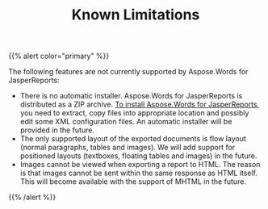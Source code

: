 ﻿---
title: Known Limitations
description: "The following features are not currently supported by Aspose.Words for JasperReports"
type: docs
weight: 110
url: /jasperreports/known-limitations/
---

{{% alert color="primary" %}} 

The following features are not currently supported by Aspose.Words for JasperReports:

- There is no automatic installer. Aspose.Words for JasperReports is distributed as a ZIP archive. [To install Aspose.Words for JasperReports](/words/jasperreports/installation/), you need to extract, copy files into appropriate location and possibly edit some XML configuration files. An automatic installer will be provided in the future.
- The only supported layout of the exported documents is flow layout (normal paragraphs, tables and images). We will add support for positioned layouts (textboxes, floating tables and images) in the future.
- Images cannot be viewed when exporting a report to HTML. The reason is that images cannot be sent within the same response as HTML itself. This will become available with the support of MHTML in the future.

{{% /alert %}}
